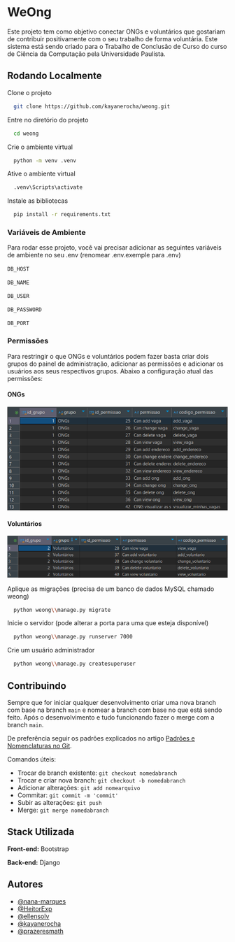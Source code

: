 
# WeOng

Este projeto tem como objetivo conectar ONGs e voluntários que gostariam de contribuir positivamente com o seu trabalho de forma voluntária. Este sistema está sendo criado para o Trabalho de Conclusão de Curso do curso de Ciência da Computação pela Universidade Paulista.




## Rodando Localmente

Clone o projeto

```bash
  git clone https://github.com/kayanerocha/weong.git
```

Entre no diretório do projeto

```bash
  cd weong
```

Crie o ambiente virtual

```bash
  python -m venv .venv
```

Ative o ambiente virtual

```bash
  .venv\Scripts\activate
```

Instale as bibliotecas

```bash
  pip install -r requirements.txt
```

### Variáveis de Ambiente

Para rodar esse projeto, você vai precisar adicionar as seguintes variáveis de ambiente no seu .env (renomear .env.exemple para .env)

`DB_HOST`

`DB_NAME`

`DB_USER`

`DB_PASSWORD`

`DB_PORT`

### Permissões

Para restringir o que ONGs e voluntários podem fazer basta criar dois grupos do painel de administração, adicionar as permissões e adicionar os usuários aos seus respectivos grupos. Abaixo a configuração atual das permissões:
#### ONGs
![alt text](docs/permissoes-ongs.png)

#### Voluntários
![alt text](docs/permissoes-voluntarios.png)

Aplique as migrações (precisa de um banco de dados MySQL chamado weong)

```bash
  python weong\\manage.py migrate
```

Inicie o servidor (pode alterar a porta para uma que esteja disponível)

```bash
  python weong\\manage.py runserver 7000
```

Crie um usuário administrador

```bash
  python weong\\manage.py createsuperuser
```


## Contribuindo

Sempre que for iniciar qualquer desenvolvimento criar uma nova branch com base na branch `main` e nomear a branch com base no que está sendo feito. Após o desenvolvimento e tudo funcionando fazer o merge com a branch `main`.

De preferência seguir os padrões explicados no artigo [Padrões e Nomenclaturas no Git](https://www.brunodulcetti.com/padroes-e-nomenclaturas-no-git/).

Comandos úteis:
- Trocar de branch existente: `git checkout nomedabranch`
- Trocar e criar nova branch: `git checkout -b nomedabranch`
- Adicionar alterações: `git add nomearquivo`
- Commitar: `git commit -m 'commit'`
- Subir as alterações: `git push`
- Merge: `git merge nomedabranch`





## Stack Utilizada

**Front-end:** Bootstrap

**Back-end:** Django


## Autores

- [@nana-marques](https://github.com/nana-marques)
- [@HeitorExp](https://github.com/HeitorExp)
- [@ellensolv](https://github.com/ellensolv)
- [@kayanerocha](https://github.com/kayanerocha)
- [@prazeresmath](https://github.com/prazeresmath)


